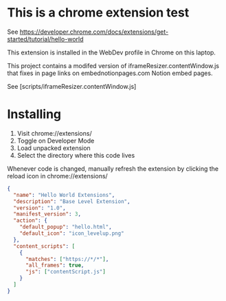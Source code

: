 # This is a chrome extension test

See https://developer.chrome.com/docs/extensions/get-started/tutorial/hello-world

This extension is installed in the WebDev profile in Chrome on this laptop.

This project contains a modifed version of iframeResizer.contentWindow.js that fixes
in page links on embednotionpages.com Notion embed pages.

See [scripts/iframeResizer.contentWindow.js]


# Installing

1. Visit chrome://extensions/
2. Toggle on Developer Mode
3. Load unpacked extension
4. Select the directory where this code lives

Whenever code is changed, manually refresh the extension by
clicking the reload icon in chrome://extensions/



```json
{
  "name": "Hello World Extensions",
  "description": "Base Level Extension",
  "version": "1.0",
  "manifest_version": 3,
  "action": {
    "default_popup": "hello.html",
    "default_icon": "icon_levelup.png"
  },
  "content_scripts": [
    {
      "matches": ["https://*/*"],
      "all_frames": true,
      "js": ["contentScript.js"]
    }
  ]
}
```